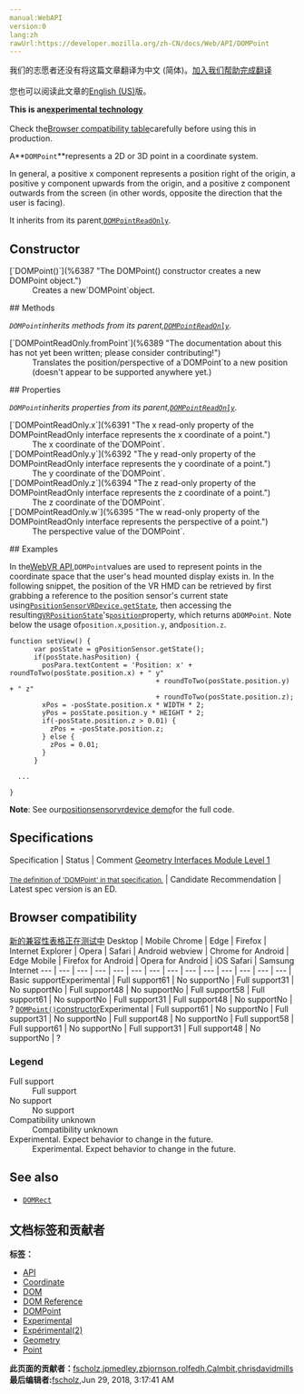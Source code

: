 ```yaml
---
manual:WebAPI
version:0
lang:zh
rawUrl:https://developer.mozilla.org/zh-CN/docs/Web/API/DOMPoint
---
```




<bdi>我们的志愿者还没有将这篇文章翻译为<bdi>中文 (简体)</bdi>。[加入我们帮助完成翻译](%6384 "")<br></br>您也可以阅读此文章的[English (US)](%6072 "")版。</bdi>






**This is an[experimental technology](%3404 "")**<br></br>Check the[Browser compatibility table](%6385 "")carefully before using this in production.




A**`DOMPoint`**represents a 2D or 3D point in a coordinate system.



In general, a positive x component represents a position right of the origin, a positive y component upwards from the origin, and a positive z component outwards from the screen (in other words, opposite the direction that the user is facing).



It inherits from its parent,[`DOMPointReadOnly`](%6386 "The DOMPointReadOnly interface specifies the standard properties used by DOMPoint to define a 2D or 3D point in a coordinate system.").


## Constructor<a name="Constructor"></a>
<dl><dt>[`DOMPoint()`](%6387 "The DOMPoint() constructor creates a new DOMPoint object.")</dt><dd>Creates a new`DOMPoint`object.</dd></dl>
## Methods<a name="Methods"></a>


<em>`DOMPoint`inherits methods from its parent,[`DOMPointReadOnly`](%6386 "The DOMPointReadOnly interface specifies the standard properties used by DOMPoint to define a 2D or 3D point in a coordinate system.").</em>

<dl><dt>[`DOMPointReadOnly.fromPoint`](%6389 "The documentation about this has not yet been written; please consider contributing!")</dt><dd>Translates the position/perspective of a`DOMPoint`to a new position (doesn&#39;t appear to be supported anywhere yet.)</dd></dl>
## Properties<a name="Properties"></a>


<em>`DOMPoint`inherits properties from its parent,[`DOMPointReadOnly`](%6386 "The DOMPointReadOnly interface specifies the standard properties used by DOMPoint to define a 2D or 3D point in a coordinate system.").</em>

<dl><dt>[`DOMPointReadOnly.x`](%6391 "The x read-only property of the DOMPointReadOnly interface represents the x coordinate of a point.")</dt><dd>The x coordinate of the`DOMPoint`.</dd><dt>[`DOMPointReadOnly.y`](%6392 "The y read-only property of the DOMPointReadOnly interface represents the y coordinate of a point.")</dt><dd>The y coordinate of the`DOMPoint`.</dd><dt>[`DOMPointReadOnly.z`](%6394 "The z read-only property of the DOMPointReadOnly interface represents the z coordinate of a point.")</dt><dd>The z coordinate of the`DOMPoint`.</dd><dt>[`DOMPointReadOnly.w`](%6395 "The w read-only property of the DOMPointReadOnly interface represents the perspective of a point.")</dt><dd>The perspective value of the`DOMPoint`.</dd></dl>
## Examples<a name="Specification"></a>


In the[WebVR API](%6396 ""),`DOMPoint`values are used to represent points in the coordinate space that the user&#39;s head mounted display exists in. In the following snippet, the position of the VR HMD can be retrieved by first grabbing a reference to the position sensor&#39;s current state using[`PositionSensorVRDevice.getState`](%6397 "The getState() method of the PositionSensorVRDevice interface returns the current state of the position sensor for the current frame (e.g. within the current window.requestAnimationFrame callback) or for the previous frame, contained with a VRPositionState object. This is the method you'd normally want to use, vs. PositionSensorVRDevice.getImmediateState."), then accessing the resulting[`VRPositionState`](%6398 "The documentation about this has not yet been written; please consider contributing!")&#39;s[`position`](%6399 "The documentation about this has not yet been written; please consider contributing!")property, which returns a`DOMPoint`. Note below the usage of`position.x`,`position.y`, and`position.z`.


```
function setView() {
      var posState = gPositionSensor.getState();
      if(posState.hasPosition) {
        posPara.textContent = 'Position: x' + roundToTwo(posState.position.x) + " y"
                                    + roundToTwo(posState.position.y) + " z"
                                    + roundToTwo(posState.position.z);
        xPos = -posState.position.x * WIDTH * 2;
        yPos = posState.position.y * HEIGHT * 2;
        if(-posState.position.z > 0.01) {
          zPos = -posState.position.z;
        } else {
          zPos = 0.01;
        }
      }

  ...

}
```


**Note**: See our[positionsensorvrdevice demo](%6400 "")for the full code.



## Specifications<a name="Specification"></a>
Specification | Status | Comment 
[Geometry Interfaces Module Level 1<br></br><small>The definition of &#39;DOMPoint&#39; in that specification.</small>](%6401 "") | Candidate Recommendation | Latest spec version is an ED. 


## Browser compatibility<a name="Browser_compatibility"></a>
[新的兼容性表格正在测试中<i></i>](%3360 "")
<abbr>Desktop<i></i></abbr> | <abbr>Mobile<i></i></abbr> 
<abbr>Chrome<i></i></abbr> | <abbr>Edge<i></i></abbr> | <abbr>Firefox<i></i></abbr> | <abbr>Internet Explorer<i></i></abbr> | <abbr>Opera<i></i></abbr> | <abbr>Safari<i></i></abbr> | <abbr>Android webview<i></i></abbr> | <abbr>Chrome for Android<i></i></abbr> | <abbr>Edge Mobile<i></i></abbr> | <abbr>Firefox for Android<i></i></abbr> | <abbr>Opera for Android<i></i></abbr> | <abbr>iOS Safari<i></i></abbr> | <abbr>Samsung Internet<i></i></abbr> 
 ---  |  ---  |  ---  |  ---  |  ---  |  ---  |  ---  |  ---  |  ---  |  ---  |  ---  |  ---  |  ---  |  ---  | 
Basic support<abbr>Experimental<i></i></abbr> | <abbr>Full support</abbr>61 | <abbr>No support</abbr>No | <abbr>Full support</abbr>31 | <abbr>No support</abbr>No | <abbr>Full support</abbr>48 | <abbr>No support</abbr>No | <abbr>Full support</abbr>58 | <abbr>Full support</abbr>61 | <abbr>No support</abbr>No | <abbr>Full support</abbr>31 | <abbr>Full support</abbr>48 | <abbr>No support</abbr>No | <abbr>?</abbr> 
[`DOMPoint()`constructor](%6411 "")<abbr>Experimental<i></i></abbr> | <abbr>Full support</abbr>61 | <abbr>No support</abbr>No | <abbr>Full support</abbr>31 | <abbr>No support</abbr>No | <abbr>Full support</abbr>48 | <abbr>No support</abbr>No | <abbr>Full support</abbr>58 | <abbr>Full support</abbr>61 | <abbr>No support</abbr>No | <abbr>Full support</abbr>31 | <abbr>Full support</abbr>48 | <abbr>No support</abbr>No | <abbr>?</abbr> 


### Legend<a name="Legend"></a>
<dl><dt><abbr>Full support</abbr></dt><dd>Full support</dd><dt><abbr>No support</abbr></dt><dd>No support</dd><dt><abbr>Compatibility unknown</abbr></dt><dd>Compatibility unknown</dd><dt><abbr>Experimental. Expect behavior to change in the future.<i></i></abbr></dt><dd>Experimental. Expect behavior to change in the future.</dd></dl>

## See also<a name="See_also"></a>

* [`DOMRect`](%6420 "A DOMRect represents a rectangle.")



## 文档标签和贡献者
**标签：**
* [API](%50 "")
* [Coordinate](%6423 "")
* [DOM](%456 "")
* [DOM Reference](%6350 "")
* [DOMPoint](%6424 "")
* [Experimental](%3379 "")
* [Expérimental(2)](%4792 "")
* [Geometry](%6426 "")
* [Point](%6427 "")

**此页面的贡献者：**[fscholz](%60 ""),[jpmedley](%3413 ""),[zbjornson](%6327 ""),[rolfedh](%3542 ""),[Calmbit](%6430 ""),[chrisdavidmills](%3495 "")
**最后编辑者:**[fscholz](%60 ""),<time>Jun 29, 2018, 3:17:41 AM</time>


